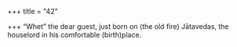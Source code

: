 +++
title = "42"

+++
“Whet” the dear guest, just born on (the old fire) Jātavedas,
the houselord in his comfortable (birth)place.
